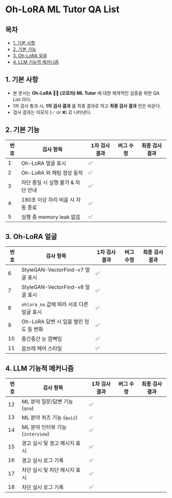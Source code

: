 # Oh-LoRA ML Tutor QA List

## 목차

* [1. 기본 사항](#1-기본-사항)
* [2. 기본 기능](#2-기본-기능)
* [3. Oh-LoRA 얼굴](#3-oh-lora-얼굴)
* [4. LLM 기능적 메커니즘](#4-llm-기능적-메커니즘)

## 1. 기본 사항

* 본 문서는 **Oh-LoRA 👱‍♀️ (오로라) ML Tutor** 에 대한 체계적인 검증을 위한 QA List 이다.
* 1차 검사 통과 시, **1차 검사 결과** 를 최종 결과로 하고 **최종 검사 결과** 란은 비운다.
* 검사 결과는 이모지 (✅ or ❌) 로 나타낸다.

## 2. 기본 기능

| 번호 | 검사 항목                 | 1차 검사 결과 | 버그 수정 | 최종 검사 결과 |
|----|-----------------------|----------|-------|----------|
| 1  | Oh-LoRA 얼굴 표시         | ✅        |       |          |
| 2  | Oh-LoRA 와 채팅 정상 동작    | ✅        |       |          |
| 3  | 차단 중일 시 실행 불가 & 차단 안내 | ✅        |       |          |
| 4  | 180초 이상 자리 비움 시 자동 종료 | ✅        |       |          |
| 5  | 실행 중 memory leak 없음   | ✅        |       |          |

## 3. Oh-LoRA 얼굴

| 번호 | 검사 항목                             | 1차 검사 결과 | 버그 수정 | 최종 검사 결과 |
|----|-----------------------------------|----------|-------|----------|
| 6  | StyleGAN-VectorFind-v7 얼굴 표시      | ✅        |       |          |
| 7  | StyleGAN-VectorFind-v8 얼굴 표시      | ✅        |       |          |
| 8  | ```ohlora_no``` 값에 따라 서로 다른 얼굴 표시 | ✅        |       |          |
| 9  | Oh-LoRA 답변 시 입을 벌린 정도 등 변화        | ✅        |       |          |
| 10 | 중간중간 눈 깜빡임                        | ✅        |       |          |
| 11 | 옴브레 헤어 스타일                        | ✅        |       |          |

## 4. LLM 기능적 메커니즘

| 번호 | 검사 항목                          | 1차 검사 결과 | 버그 수정 | 최종 검사 결과 |
|----|--------------------------------|----------|-------|----------|
| 12 | ML 분야 질문/답변 기능 (```qna```)     | ✅        |       |          |
| 13 | ML 분야 퀴즈 기능 (```quiz```)       | ✅        |       |          |
| 14 | ML 분야 인터뷰 기능 (```interview```) | ✅        |       |          |
| 15 | 경고 실시 및 경고 메시지 표시              | ✅        |       |          |
| 16 | 경고 실시 로그 기록                    | ✅        |       |          |
| 17 | 차단 실시 및 차단 메시지 표시              | ✅        |       |          |
| 18 | 차단 실시 로그 기록                    | ✅        |       |          |

